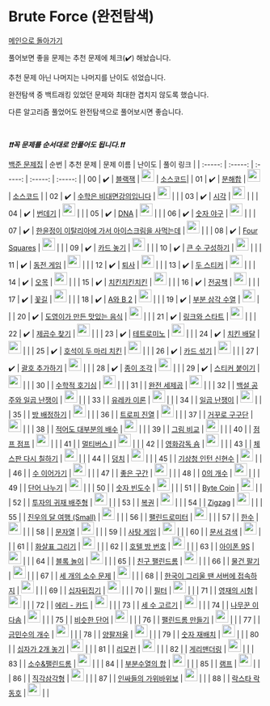 # Brute Force (완전탐색)

[메인으로 돌아가기](https://github.com/tony9402/baekjoon)

풀어보면 좋을 문제는 추천 문제에 체크(:heavy_check_mark:) 해놨습니다.

추천 문제 아닌 나머지는 나머지를 난이도 섞었습니다.

완전탐색 중 백트래킹 있었던 문제와 최대한 겹치지 않도록 했습니다.

다른 알고리즘 풀었어도 완전탐색으로 풀어보시면 좋습니다.

<br>

***❗️❗️꼭 문제를 순서대로 안풀어도 됩니다.❗️❗️***

[백준 문제집](https://www.acmicpc.net/workbook/view/7271)
|          순번          |        추천 문제         |        문제 이름         |         난이도          |        풀이 링크         |
| :-----: | :-----: | :-----: | :-----: | :-----: |
| 00 |  :heavy_check_mark:  | <a href="http://boj.kr/2798" target="_blank">블랙잭</a> | <img height="25px" width="25px=" src="https://static.solved.ac/tier_small/4.svg"/> |  <a href="https://haerang94.tistory.com/369">소스코드</a>|
| 01 |  :heavy_check_mark:  | <a href="http://boj.kr/2231" target="_blank">분해합</a> | <img height="25px" width="25px=" src="https://static.solved.ac/tier_small/4.svg"/> |  <a href="https://haerang94.tistory.com/370">소스코드</a>                    |
| 02 |  :heavy_check_mark:  | <a href="http://boj.kr/19532" target="_blank">수학은 비대면강의입니다</a> | <img height="25px" width="25px=" src="https://static.solved.ac/tier_small/4.svg"/> |   <a href="https://haerang94.tistory.com/371"></a>                   |
| 03 |  :heavy_check_mark:  | <a href="http://boj.kr/18312" target="_blank">시각</a> | <img height="25px" width="25px=" src="https://static.solved.ac/tier_small/4.svg"/> |                      |
| 04 |  :heavy_check_mark:  | <a href="http://boj.kr/15721" target="_blank">번데기</a> | <img height="25px" width="25px=" src="https://static.solved.ac/tier_small/5.svg"/> |                      |
| 05 |  :heavy_check_mark:  | <a href="http://boj.kr/1969" target="_blank">DNA</a> | <img height="25px" width="25px=" src="https://static.solved.ac/tier_small/6.svg"/> |                      |
| 06 |  :heavy_check_mark:  | <a href="http://boj.kr/2503" target="_blank">숫자 야구</a> | <img height="25px" width="25px=" src="https://static.solved.ac/tier_small/6.svg"/> |                      |
| 07 |  :heavy_check_mark:  | <a href="http://boj.kr/2422" target="_blank">한윤정이 이탈리아에 가서 아이스크림을 사먹는데</a> | <img height="25px" width="25px=" src="https://static.solved.ac/tier_small/6.svg"/> |                      |
| 08 |  :heavy_check_mark:  | <a href="http://boj.kr/17626" target="_blank">Four Squares</a> | <img height="25px" width="25px=" src="https://static.solved.ac/tier_small/6.svg"/> |                      |
| 09 |  :heavy_check_mark:  | <a href="http://boj.kr/5568" target="_blank">카드 놓기</a> | <img height="25px" width="25px=" src="https://static.solved.ac/tier_small/6.svg"/> |                      |
| 10 |  :heavy_check_mark:  | <a href="http://boj.kr/18511" target="_blank">큰 수 구성하기</a> | <img height="25px" width="25px=" src="https://static.solved.ac/tier_small/6.svg"/> |                      |
| 11 |  :heavy_check_mark:  | <a href="http://boj.kr/9079" target="_blank">동전 게임</a> | <img height="25px" width="25px=" src="https://static.solved.ac/tier_small/6.svg"/> |                      |
| 12 |  :heavy_check_mark:  | <a href="http://boj.kr/14501" target="_blank">퇴사</a> | <img height="25px" width="25px=" src="https://static.solved.ac/tier_small/7.svg"/> |                      |
| 13 |  :heavy_check_mark:  | <a href="http://boj.kr/16937" target="_blank">두 스티커</a> | <img height="25px" width="25px=" src="https://static.solved.ac/tier_small/7.svg"/> |                      |
| 14 |  :heavy_check_mark:  | <a href="http://boj.kr/2615" target="_blank">오목</a> | <img height="25px" width="25px=" src="https://static.solved.ac/tier_small/8.svg"/> |                      |
| 15 |  :heavy_check_mark:  | <a href="http://boj.kr/16439" target="_blank">치킨치킨치킨</a> | <img height="25px" width="25px=" src="https://static.solved.ac/tier_small/8.svg"/> |                      |
| 16 |  :heavy_check_mark:  | <a href="http://boj.kr/16508" target="_blank">전공책</a> | <img height="25px" width="25px=" src="https://static.solved.ac/tier_small/8.svg"/> |                      |
| 17 |  :heavy_check_mark:  | <a href="http://boj.kr/14620" target="_blank">꽃길</a> | <img height="25px" width="25px=" src="https://static.solved.ac/tier_small/9.svg"/> |                      |
| 18 |  :heavy_check_mark:  | <a href="http://boj.kr/12919" target="_blank">A와 B 2</a> | <img height="25px" width="25px=" src="https://static.solved.ac/tier_small/9.svg"/> |                      |
| 19 |  :heavy_check_mark:  | <a href="http://boj.kr/1548" target="_blank">부분 삼각 수열</a> | <img height="25px" width="25px=" src="https://static.solved.ac/tier_small/9.svg"/> |                      |
| 20 |  :heavy_check_mark:  | <a href="http://boj.kr/2961" target="_blank">도영이가 만든 맛있는 음식</a> | <img height="25px" width="25px=" src="https://static.solved.ac/tier_small/10.svg"/> |                      |
| 21 |  :heavy_check_mark:  | <a href="http://boj.kr/15661" target="_blank">링크와 스타트</a> | <img height="25px" width="25px=" src="https://static.solved.ac/tier_small/10.svg"/> |                      |
| 22 |  :heavy_check_mark:  | <a href="http://boj.kr/1025" target="_blank">제곱수 찾기</a> | <img height="25px" width="25px=" src="https://static.solved.ac/tier_small/11.svg"/> |                      |
| 23 |  :heavy_check_mark:  | <a href="http://boj.kr/14500" target="_blank">테트로미노</a> | <img height="25px" width="25px=" src="https://static.solved.ac/tier_small/11.svg"/> |                      |
| 24 |  :heavy_check_mark:  | <a href="http://boj.kr/15686" target="_blank">치킨 배달</a> | <img height="25px" width="25px=" src="https://static.solved.ac/tier_small/11.svg"/> |                      |
| 25 |  :heavy_check_mark:  | <a href="http://boj.kr/21278" target="_blank">호석이 두 마리 치킨</a> | <img height="25px" width="25px=" src="https://static.solved.ac/tier_small/11.svg"/> |                      |
| 26 |  :heavy_check_mark:  | <a href="http://boj.kr/21315" target="_blank">카드 섞기</a> | <img height="25px" width="25px=" src="https://static.solved.ac/tier_small/11.svg"/> |                      |
| 27 |  :heavy_check_mark:  | <a href="http://boj.kr/16637" target="_blank">괄호 추가하기</a> | <img height="25px" width="25px=" src="https://static.solved.ac/tier_small/13.svg"/> |                      |
| 28 |  :heavy_check_mark:  | <a href="http://boj.kr/14391" target="_blank">종이 조각</a> | <img height="25px" width="25px=" src="https://static.solved.ac/tier_small/13.svg"/> |                      |
| 29 |  :heavy_check_mark:  | <a href="http://boj.kr/18808" target="_blank">스티커 붙이기</a> | <img height="25px" width="25px=" src="https://static.solved.ac/tier_small/13.svg"/> |                      |
| 30 |                      | <a href="http://boj.kr/9094" target="_blank">수학적 호기심</a> | <img height="25px" width="25px=" src="https://static.solved.ac/tier_small/3.svg"/> |                      |
| 31 |                      | <a href="http://boj.kr/4690" target="_blank">완전 세제곱</a> | <img height="25px" width="25px=" src="https://static.solved.ac/tier_small/3.svg"/> |                      |
| 32 |                      | <a href="http://boj.kr/3040" target="_blank">백설 공주와 일곱 난쟁이</a> | <img height="25px" width="25px=" src="https://static.solved.ac/tier_small/4.svg"/> |                      |
| 33 |                      | <a href="http://boj.kr/10448" target="_blank">유레카 이론</a> | <img height="25px" width="25px=" src="https://static.solved.ac/tier_small/4.svg"/> |                      |
| 34 |                      | <a href="http://boj.kr/2309" target="_blank">일곱 난쟁이</a> | <img height="25px" width="25px=" src="https://static.solved.ac/tier_small/4.svg"/> |                      |
| 35 |                      | <a href="http://boj.kr/14697" target="_blank">방 배정하기</a> | <img height="25px" width="25px=" src="https://static.solved.ac/tier_small/4.svg"/> |                      |
| 36 |                      | <a href="http://boj.kr/1668" target="_blank">트로피 진열</a> | <img height="25px" width="25px=" src="https://static.solved.ac/tier_small/4.svg"/> |                      |
| 37 |                      | <a href="http://boj.kr/13410" target="_blank">거꾸로 구구단</a> | <img height="25px" width="25px=" src="https://static.solved.ac/tier_small/4.svg"/> |                      |
| 38 |                      | <a href="http://boj.kr/1145" target="_blank">적어도 대부분의 배수</a> | <img height="25px" width="25px=" src="https://static.solved.ac/tier_small/5.svg"/> |                      |
| 39 |                      | <a href="http://boj.kr/2160" target="_blank">그림 비교</a> | <img height="25px" width="25px=" src="https://static.solved.ac/tier_small/5.svg"/> |                      |
| 40 |                      | <a href="http://boj.kr/18512" target="_blank">점프 점프</a> | <img height="25px" width="25px=" src="https://static.solved.ac/tier_small/5.svg"/> |                      |
| 41 |                      | <a href="http://boj.kr/18868" target="_blank">멀티버스 Ⅰ</a> | <img height="25px" width="25px=" src="https://static.solved.ac/tier_small/5.svg"/> |                      |
| 42 |                      | <a href="http://boj.kr/1436" target="_blank">영화감독 숌</a> | <img height="25px" width="25px=" src="https://static.solved.ac/tier_small/6.svg"/> |                      |
| 43 |                      | <a href="http://boj.kr/1018" target="_blank">체스판 다시 칠하기</a> | <img height="25px" width="25px=" src="https://static.solved.ac/tier_small/6.svg"/> |                      |
| 44 |                      | <a href="http://boj.kr/7568" target="_blank">덩치</a> | <img height="25px" width="25px=" src="https://static.solved.ac/tier_small/6.svg"/> |                      |
| 45 |                      | <a href="http://boj.kr/2435" target="_blank">기상청 인턴 신현수</a> | <img height="25px" width="25px=" src="https://static.solved.ac/tier_small/6.svg"/> |                      |
| 46 |                      | <a href="http://boj.kr/2635" target="_blank">수 이어가기</a> | <img height="25px" width="25px=" src="https://static.solved.ac/tier_small/6.svg"/> |                      |
| 47 |                      | <a href="http://boj.kr/1059" target="_blank">좋은 구간</a> | <img height="25px" width="25px=" src="https://static.solved.ac/tier_small/6.svg"/> |                      |
| 48 |                      | <a href="http://boj.kr/11170" target="_blank">0의 개수</a> | <img height="25px" width="25px=" src="https://static.solved.ac/tier_small/6.svg"/> |                      |
| 49 |                      | <a href="http://boj.kr/1251" target="_blank">단어 나누기</a> | <img height="25px" width="25px=" src="https://static.solved.ac/tier_small/6.svg"/> |                      |
| 50 |                      | <a href="http://boj.kr/14912" target="_blank">숫자 빈도수</a> | <img height="25px" width="25px=" src="https://static.solved.ac/tier_small/6.svg"/> |                      |
| 51 |                      | <a href="http://boj.kr/17521" target="_blank">Byte Coin</a> | <img height="25px" width="25px=" src="https://static.solved.ac/tier_small/6.svg"/> |                      |
| 52 |                      | <a href="http://boj.kr/19947" target="_blank">투자의 귀재 배주형</a> | <img height="25px" width="25px=" src="https://static.solved.ac/tier_small/6.svg"/> |                      |
| 53 |                      | <a href="http://boj.kr/1359" target="_blank">복권</a> | <img height="25px" width="25px=" src="https://static.solved.ac/tier_small/6.svg"/> |                      |
| 54 |                      | <a href="http://boj.kr/15779" target="_blank">Zigzag</a> | <img height="25px" width="25px=" src="https://static.solved.ac/tier_small/6.svg"/> |                      |
| 55 |                      | <a href="http://boj.kr/17484" target="_blank">진우의 달 여행 (Small)</a> | <img height="25px" width="25px=" src="https://static.solved.ac/tier_small/6.svg"/> |                      |
| 56 |                      | <a href="http://boj.kr/4096" target="_blank">팰린드로미터</a> | <img height="25px" width="25px=" src="https://static.solved.ac/tier_small/6.svg"/> |                      |
| 57 |                      | <a href="http://boj.kr/1065" target="_blank">한수</a> | <img height="25px" width="25px=" src="https://static.solved.ac/tier_small/7.svg"/> |                      |
| 58 |                      | <a href="http://boj.kr/1120" target="_blank">문자열</a> | <img height="25px" width="25px=" src="https://static.solved.ac/tier_small/7.svg"/> |                      |
| 59 |                      | <a href="http://boj.kr/3085" target="_blank">사탕 게임</a> | <img height="25px" width="25px=" src="https://static.solved.ac/tier_small/7.svg"/> |                      |
| 60 |                      | <a href="http://boj.kr/1543" target="_blank">문서 검색</a> | <img height="25px" width="25px=" src="https://static.solved.ac/tier_small/7.svg"/> |                      |
| 61 |                      | <a href="http://boj.kr/15970" target="_blank">화살표 그리기</a> | <img height="25px" width="25px=" src="https://static.solved.ac/tier_small/7.svg"/> |                      |
| 62 |                      | <a href="http://boj.kr/5671" target="_blank">호텔 방 번호</a> | <img height="25px" width="25px=" src="https://static.solved.ac/tier_small/7.svg"/> |                      |
| 63 |                      | <a href="http://boj.kr/5883" target="_blank">아이폰 9S</a> | <img height="25px" width="25px=" src="https://static.solved.ac/tier_small/7.svg"/> |                      |
| 64 |                      | <a href="http://boj.kr/16951" target="_blank">블록 놀이</a> | <img height="25px" width="25px=" src="https://static.solved.ac/tier_small/7.svg"/> |                      |
| 65 |                      | <a href="http://boj.kr/15270" target="_blank">친구 팰린드롬</a> | <img height="25px" width="25px=" src="https://static.solved.ac/tier_small/7.svg"/> |                      |
| 66 |                      | <a href="http://boj.kr/1487" target="_blank">물건 팔기</a> | <img height="25px" width="25px=" src="https://static.solved.ac/tier_small/8.svg"/> |                      |
| 67 |                      | <a href="http://boj.kr/11502" target="_blank">세 개의 소수 문제</a> | <img height="25px" width="25px=" src="https://static.solved.ac/tier_small/8.svg"/> |                      |
| 68 |                      | <a href="http://boj.kr/9996" target="_blank">한국이 그리울 땐 서버에 접속하지</a> | <img height="25px" width="25px=" src="https://static.solved.ac/tier_small/8.svg"/> |                      |
| 69 |                      | <a href="http://boj.kr/10472" target="_blank">십자뒤집기</a> | <img height="25px" width="25px=" src="https://static.solved.ac/tier_small/8.svg"/> |                      |
| 70 |                      | <a href="http://boj.kr/1895" target="_blank">필터</a> | <img height="25px" width="25px=" src="https://static.solved.ac/tier_small/8.svg"/> |                      |
| 71 |                      | <a href="http://boj.kr/19949" target="_blank">영재의 시험</a> | <img height="25px" width="25px=" src="https://static.solved.ac/tier_small/8.svg"/> |                      |
| 72 |                      | <a href="http://boj.kr/15728" target="_blank">에리 - 카드</a> | <img height="25px" width="25px=" src="https://static.solved.ac/tier_small/8.svg"/> |                      |
| 73 |                      | <a href="http://boj.kr/1503" target="_blank">세 수 고르기</a> | <img height="25px" width="25px=" src="https://static.solved.ac/tier_small/8.svg"/> |                      |
| 74 |                      | <a href="http://boj.kr/1421" target="_blank">나무꾼 이다솜</a> | <img height="25px" width="25px=" src="https://static.solved.ac/tier_small/9.svg"/> |                      |
| 75 |                      | <a href="http://boj.kr/1411" target="_blank">비슷한 단어</a> | <img height="25px" width="25px=" src="https://static.solved.ac/tier_small/9.svg"/> |                      |
| 76 |                      | <a href="http://boj.kr/1254" target="_blank">팰린드롬 만들기</a> | <img height="25px" width="25px=" src="https://static.solved.ac/tier_small/10.svg"/> |                      |
| 77 |                      | <a href="http://boj.kr/1527" target="_blank">금민수의 개수</a> | <img height="25px" width="25px=" src="https://static.solved.ac/tier_small/10.svg"/> |                      |
| 78 |                      | <a href="http://boj.kr/17610" target="_blank">양팔저울</a> | <img height="25px" width="25px=" src="https://static.solved.ac/tier_small/10.svg"/> |                      |
| 79 |                      | <a href="http://boj.kr/16943" target="_blank">숫자 재배치</a> | <img height="25px" width="25px=" src="https://static.solved.ac/tier_small/10.svg"/> |                      |
| 80 |                      | <a href="http://boj.kr/17085" target="_blank">십자가 2개 놓기</a> | <img height="25px" width="25px=" src="https://static.solved.ac/tier_small/10.svg"/> |                      |
| 81 |                      | <a href="http://boj.kr/1107" target="_blank">리모컨</a> | <img height="25px" width="25px=" src="https://static.solved.ac/tier_small/11.svg"/> |                      |
| 82 |                      | <a href="http://boj.kr/17471" target="_blank">게리맨더링</a> | <img height="25px" width="25px=" src="https://static.solved.ac/tier_small/11.svg"/> |                      |
| 83 |                      | <a href="http://boj.kr/1747" target="_blank">소수&팰린드롬</a> | <img height="25px" width="25px=" src="https://static.solved.ac/tier_small/11.svg"/> |                      |
| 84 |                      | <a href="http://boj.kr/14225" target="_blank">부분수열의 합</a> | <img height="25px" width="25px=" src="https://static.solved.ac/tier_small/11.svg"/> |                      |
| 85 |                      | <a href="http://boj.kr/1034" target="_blank">램프</a> | <img height="25px" width="25px=" src="https://static.solved.ac/tier_small/11.svg"/> |                      |
| 86 |                      | <a href="http://boj.kr/1711" target="_blank">직각삼각형</a> | <img height="25px" width="25px=" src="https://static.solved.ac/tier_small/12.svg"/> |                      |
| 87 |                      | <a href="http://boj.kr/16986" target="_blank">인싸들의 가위바위보</a> | <img height="25px" width="25px=" src="https://static.solved.ac/tier_small/13.svg"/> |                      |
| 88 |                      | <a href="http://boj.kr/1581" target="_blank">락스타 락동호</a> | <img height="25px" width="25px=" src="https://static.solved.ac/tier_small/13.svg"/> |                      |
